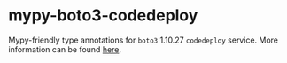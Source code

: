 # mypy-boto3-codedeploy

Mypy-friendly type annotations for `boto3` 1.10.27 `codedeploy` service.
More information can be found [here](https://github.com/vemel/mypy_boto3).
